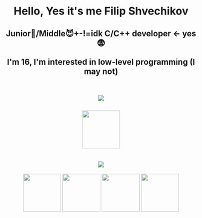 <div id="header" align="center">
    <h1>Hello, Yes it's me Filip Shvechikov</h1>
    <h2>Junior👿/Middle😈+-!=idk C/C++ developer <- yes😨<br><br>
    I'm 16, I'm interested in low-level programming (I may not) <br><br><br>
    <a href="https://t.me/svechka186"> 
        <img src="https://img.shields.io/badge/Telegram-blue?logo=telegram&logoColor=white&style=flat-square"/>
    </a>
    <br><br>
    <img src="https://i.giphy.com/media/v1.Y2lkPTc5MGI3NjExNm4zMHN3MjBnZDc5NW8zb3V1dXJuN3dlMmRhdng3bnJwc2Eya3JuaiZlcD12MV9pbnRlcm5hbF9naWZfYnlfaWQmY3Q9Zw/3NnnS6Q8hVPZC/giphy.gif" width=100/>
    </h2>
    <br>
    <img src="https://cdn.jsdelivr.net/gh/devicons/devicon@latest/icons/llvm/llvm-original.svg"/>
    <br><br>
    <img src="https://cdn.jsdelivr.net/gh/devicons/devicon@latest/icons/c/c-original.svg" width=100 />
    <img src="https://cdn.jsdelivr.net/gh/devicons/devicon@latest/icons/cplusplus/cplusplus-original.svg" width=100/>
    <img src="https://cdn.jsdelivr.net/gh/devicons/devicon@latest/icons/cmake/cmake-original.svg" width=100/>
    <img src="https://cdn.jsdelivr.net/gh/devicons/devicon@latest/icons/opengl/opengl-plain.svg" width=100/>
</div>
